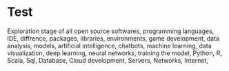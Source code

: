 # Test
Exploration stage of all open source softwares, programming languages, IDE, diffrence, packages, libraries, environments, game development, data analysis, models, artificial intelligence, chatbots, machine learning, data visualization, deep learning, neural networks, training the model, Python, R, Scala, Sql, Database, Cloud development, Servers, Networks, Internet, 
